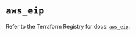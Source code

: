 # `aws_eip`

Refer to the Terraform Registry for docs: [`aws_eip`](https://registry.terraform.io/providers/hashicorp/aws/6.10.0/docs/resources/eip).
